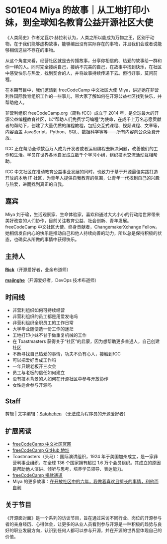 # S01E04 Miya 的故事｜从工地打印小妹，到全球知名教育公益开源社区大使

《人类简史》作者尤瓦尔·赫拉利认为，人类之所以能成为万物之王，区别于动物，在于我们能够虚构故事，能够编出没有实际存在的事物，并且我们会或者说能够相信这些不存在的事物。

从这个角度来看，经营社区就是去传播故事，分享你相信的、热爱的故事给一群和你一样的人。同时完全接纳自己，接纳不完美的自己，在故事中找到快乐，在社区中感受快乐与热爱，找到契合的人，并将故事持续传递下去。但行好事，莫问前程。


在本期节目中，我们邀请到 freeCodeCamp 中文社区大使 Miya，讲述她在非营利性国际教育组织工作的一些事儿，带大家了解如何在开源公益社区找到快乐，并帮助他人。

非营利组织 freeCodeCamp.org（简称 fCC）成立于 2014 年，是全球最大的开源公益编程教育社区，以“帮助人们免费学习编程”为使命，在成千上万名志愿贡献者的帮助下，创建了大量优质的编程教程，包括交互式课程、视频课程、文章等，内容涵盖 JavaScript、Python、SQL、数据科学等等——所有内容向公众免费开放。

fCC 正在帮助全球数百万人成为开发者或者运用编程去解决问题，改善他们的工作和生活。学员在世界各地自发成立数千个学习小组，组织技术交流活动互相帮助。

fCC 中文社区在推动教育公益事业发展的同时，也致力于基于开源最佳实践打造开放的本地 IT 社区，为青年人提供自我教育的氛围，让青年一代找到自己的兴趣与热爱，进而找到真正的自我。


## 嘉宾
Miya 刘于瑜，生活观察家、生命体验家，喜欢和通过大大小小的行动给世界带来美好改变的人们协作，目前关注教育公益、社会创新、青年发展。freeCodeCamp 中文社区大使、终身贡献者，ChangemakerXchange Fellow。她相信发自内心的快乐是推动自己和他人持续向善的动力，所以总是保持积极的状态，也确实从所做的事情中获得快乐。

## 主持人
**[Rick](https://github.com/linuxsuren)**（开源爱好者，业余布道师）

**[majinghe](https://github.com/majinghe)**（开源爱好者，DevOps 技术布道师）


## 时间线
* 非营利组织如何可持续经营
* 非营利组织的员工都是用爱发电吗
* 非营利组织全职员工的工作日常
* 大学毕业随便选一份工作的迷茫
* 工地打印小妹不甘于做重复机械的工作
* 在 Toastmasters 获得关于“社区”的启蒙，因为想帮助更多普通人，自己创建社区
* 不断寻找自己热爱的事情，功夫不负有心人，接触到fCC
* 可以把爱好当成工作吗
* 一年只跟老板开三次会
* 员工与老板的信任如何建立
* 没有技术背景的人如何在开源社区中参与开放协作
* 女性适合参与开源吗


## Staff
剪辑 | 文字编辑：[Satohchen](https://github.com/Satohchen) （无法成为程序员的开源爱好者）

## 扩展阅读
* [freeCodeCamp 中文社区官网](https://chinese.freecodecamp.org/)
* [freeCodeCamp GitHub 地址](https://github.com/freecodecamp)
* Toastmasters（头马）：国际演讲组织，1924 年于美国加州成立，是一家非营利事业组织，在全球 136 个国家拥有超过 1.6 万个会员组织。其成立的原因是帮助他人演讲、倾听与思考，培养学员领导、表达能力。
* [freeCodeCamp 捐款通道](https://chinese.freecodecamp.org/donate)
* Miya 的更多故事：[在开放社区中的六年，我做着喜欢且擅长的事情，利他而自利](https://chinese.freecodecamp.org/news/my-six-years-in-open-community/)


## 关于节目
《开源面对面》是一个系列的访谈节目，旨在通过采访不同行业、岗位的开源参与者的亲身经历、心得体会，让更多的从业人员看到参与开源是一种积极的趋势与良好的职业发展方向，认识到任何人都可以参与开源，并在开源的世界里体现自己的价值。
